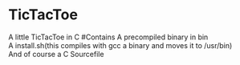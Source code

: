 # TicTacToe
A little TicTacToe in C
#Contains
A precompiled binary in bin <br>
A install.sh(this compiles with gcc a binary and moves it to /usr/bin) <br>
And of course a C Sourcefile

